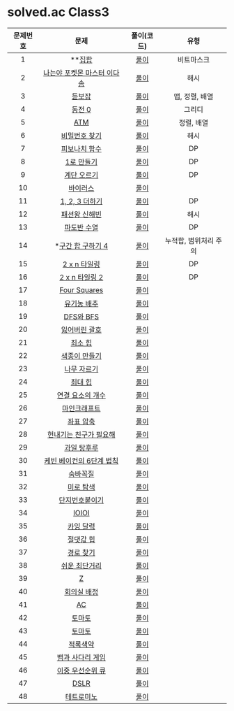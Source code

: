 # solved.ac Class3

| 문제번호 |  문제  | 풀이(코드) | 유형 |    
|  :---:  | :---: |   :---:  |   :---:  |    
| 1  | **[집합](https://www.acmicpc.net/problem/11723) | [풀이]() | 비트마스크 |    
| 2  | [나는야 포켓몬 마스터 이다솜](https://www.acmicpc.net/problem/1620) | [풀이]() | 해시 |    
| 3  | [듣보잡](https://www.acmicpc.net/problem/1764) | [풀이]() | 맵, 정렬, 배열 |    
| 4  | [동전 0](https://www.acmicpc.net/problem/11047) | [풀이]() | 그리디 |    
| 5  | [ATM](https://www.acmicpc.net/problem/11399) | [풀이]() | 정렬, 배열 |    
| 6  | [비밀번호 찾기](https://www.acmicpc.net/problem/17219) | [풀이]() | 해시 |    
| 7  | [피보나치 함수](https://www.acmicpc.net/problem/1003) | [풀이]() | DP |    
| 8  | [1로 만들기](https://www.acmicpc.net/problem/1463) | [풀이]() | DP |    
| 9  | [계단 오르기](https://www.acmicpc.net/problem/2579) | [풀이]() | DP |    
| 10  | [바이러스](https://www.acmicpc.net/problem/2606) | [풀이]() |  |    
| 11  | [1, 2, 3 더하기](https://www.acmicpc.net/problem/9095) | [풀이]() | DP |    
| 12  | [패션왕 신해빈](https://www.acmicpc.net/problem/9375) | [풀이]() | 해시 |    
| 13  | [파도반 수열](https://www.acmicpc.net/problem/9461) | [풀이]() | DP |    
| 14  | *[구간 합 구하기 4](https://www.acmicpc.net/problem/11659) | [풀이]() | 누적합, 범위처리 주의 |    
| 15  | [2 x n 타일링](https://www.acmicpc.net/problem/11726) | [풀이]() | DP |    
| 16  | [2 x n 타일링 2](https://www.acmicpc.net/problem/11727) | [풀이]() | DP |    
| 17  | [Four Squares](https://www.acmicpc.net/problem/17626) | [풀이]() |  |    
| 18  | [유기농 배추](https://www.acmicpc.net/problem/1012) | [풀이]() |  |    
| 19  | [DFS와 BFS](https://www.acmicpc.net/problem/1260) | [풀이]() |  |    
| 20  | [잃어버린 괄호](https://www.acmicpc.net/problem/1541) | [풀이]() |  |    
| 21  | [최소 힙](https://www.acmicpc.net/problem/1927) | [풀이]() |  |    
| 22  | [색종이 만들기](https://www.acmicpc.net/problem/2630) | [풀이]() |  |    
| 23  | [나무 자르기](https://www.acmicpc.net/problem/2805) | [풀이]() |  |    
| 24  | [최대 힙](https://www.acmicpc.net/problem/11279) | [풀이]() |  |    
| 25  | [연결 요소의 개수](https://www.acmicpc.net/problem/11724) | [풀이]() |  |    
| 26  | [마인크래프트](https://www.acmicpc.net/problem/18111) | [풀이]() |  |    
| 27  | [좌표 압축](https://www.acmicpc.net/problem/18870) | [풀이]() |  |    
| 28  | [헌내기는 친구가 필요해](https://www.acmicpc.net/problem/21736) | [풀이]() |  |    
| 29  | [과일 탕후루](https://www.acmicpc.net/problem/30804) | [풀이]() |  |    
| 30  | [케빈 베이컨의 6단계 법칙](https://www.acmicpc.net/problem/1389) | [풀이]() |  |    
| 31  | [숨바꼭질](https://www.acmicpc.net/problem/1697) | [풀이]() |  |    
| 32  | [미로 탐색](https://www.acmicpc.net/problem/2178) | [풀이]() |  |    
| 33  | [단지번호붙이기](https://www.acmicpc.net/problem/2667) | [풀이]() |  |    
| 34  | [IOIOI](https://www.acmicpc.net/problem/5525) | [풀이]() |  |    
| 35  | [카잉 달력](https://www.acmicpc.net/problem/6064) | [풀이]() |  |    
| 36  | [절댓값 힙](https://www.acmicpc.net/problem/11286) | [풀이]() |  |    
| 37  | [경로 찾기](https://www.acmicpc.net/problem/11403) | [풀이]() |  |    
| 38  | [쉬운 최단거리](https://www.acmicpc.net/problem/14940) | [풀이]() |  |    
| 39  | [Z](https://www.acmicpc.net/problem/1074) | [풀이]() |  |    
| 40  | [회의실 배정](https://www.acmicpc.net/problem/1931) | [풀이]() |  |    
| 41  | [AC](https://www.acmicpc.net/problem/5430) | [풀이]() |  |    
| 42  | [토마토](https://www.acmicpc.net/problem/7569) | [풀이]() |  |    
| 43  | [토마토](https://www.acmicpc.net/problem/7576) | [풀이]() |  |    
| 44  | [적록색약](https://www.acmicpc.net/problem/10026) | [풀이]() |  |    
| 45  | [뱀과 사다리 게임](https://www.acmicpc.net/problem/16928) | [풀이]() |  |    
| 46  | [이중 우선순위 큐](https://www.acmicpc.net/problem/7662) | [풀이]() |  |    
| 47  | [DSLR](https://www.acmicpc.net/problem/9019) | [풀이]() |  |    
| 48  | [테트로미노](https://www.acmicpc.net/problem/14500) | [풀이]() |  |    